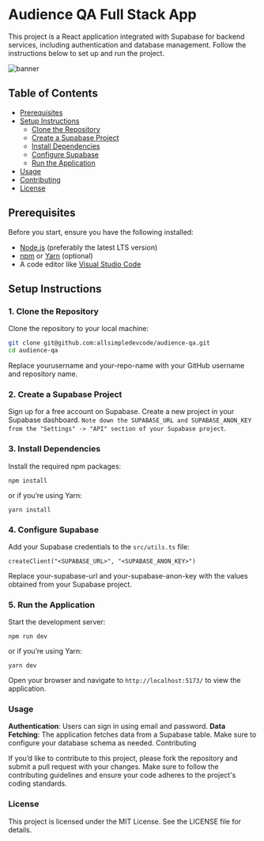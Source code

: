 # Audience QA Full Stack App
This project is a React application integrated with Supabase for backend services, including authentication and database management. Follow the instructions below to set up and run the project.

![banner](https://github.com/user-attachments/assets/779f84ed-5902-4fec-b308-aed45fdc521d)

## Table of Contents

- [Prerequisites](#prerequisites)
- [Setup Instructions](#setup-instructions)
  - [Clone the Repository](#1-clone-the-repository)
  - [Create a Supabase Project](#2-create-a-supabase-project)
  - [Install Dependencies](#3-install-dependencies)
  - [Configure Supabase](#4-configure-supabase)
  - [Run the Application](#5-run-the-application)
- [Usage](#usage)
- [Contributing](#contributing)
- [License](#license)

## Prerequisites

Before you start, ensure you have the following installed:

- [Node.js](https://nodejs.org/) (preferably the latest LTS version)
- [npm](https://www.npmjs.com/) or [Yarn](https://yarnpkg.com/) (optional)
- A code editor like [Visual Studio Code](https://code.visualstudio.com/)

## Setup Instructions

### 1. Clone the Repository

Clone the repository to your local machine:

```bash
git clone git@github.com:allsimpledevcode/audience-qa.git
cd audience-qa
```
Replace yourusername and your-repo-name with your GitHub username and repository name.

### 2. Create a Supabase Project
Sign up for a free account on Supabase.
Create a new project in your Supabase dashboard.
`Note down the SUPABASE_URL and SUPABASE_ANON_KEY from the "Settings" -> "API" section of your Supabase project`.

### 3. Install Dependencies
Install the required npm packages:
```
npm install
```
or if you’re using Yarn:
```
yarn install
```
### 4. Configure Supabase
Add your Supabase credentials to the `src/utils.ts` file:
```
createClient("<SUPABASE_URL>", "<SUPABASE_ANON_KEY>")
```
Replace your-supabase-url and your-supabase-anon-key with the values obtained from your Supabase project.

### 5. Run the Application
Start the development server:
```
npm run dev
```
or if you’re using Yarn:

```
yarn dev
```
Open your browser and navigate to `http://localhost:5173/` to view the application.

### Usage
**Authentication**: Users can sign in using email and password.
**Data Fetching**: The application fetches data from a Supabase table. Make sure to configure your database schema as needed.
Contributing

If you’d like to contribute to this project, please fork the repository and submit a pull request with your changes. Make sure to follow the contributing guidelines and ensure your code adheres to the project's coding standards.

### License
This project is licensed under the MIT License. See the LICENSE file for details.